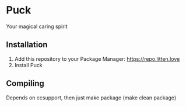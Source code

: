 # Puck
Your magical caring spirit

## Installation
1. Add this repository to your Package Manager: https://repo.litten.love
2. Install Puck

## Compiling
Depends on ccsupport, then just make package (make clean package)

